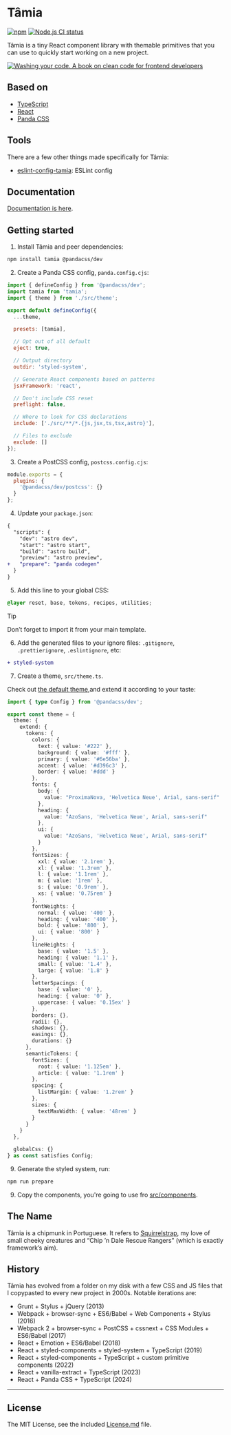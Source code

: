 # Tâmia

[![npm](https://img.shields.io/npm/v/tamia.svg)](https://www.npmjs.com/package/tamia) [![Node.js CI status](https://github.com/sapegin/tamia/workflows/Node.js%20CI/badge.svg)](https://github.com/sapegin/tamia/actions)

Tâmia is a tiny React component library with themable primitives that you can use to quickly start working on a new project.

[![Washing your code. A book on clean code for frontend developers](https://sapegin.me/images/washing-code-github.jpg)](https://sapegin.me/book/)

## Based on

- [TypeScript](https://www.typescriptlang.org/)
- [React](https://reactjs.org/)
- [Panda CSS](https://panda-css.com/)

## Tools

There are a few other things made specifically for Tâmia:

- [eslint-config-tamia](https://github.com/tamiadev/eslint-config-tamia): ESLint config

## Documentation

[Documentation is here](https://tamialib.netlify.app/).

## Getting started

1. Install Tâmia and peer dependencies:

```bash
npm install tamia @pandacss/dev
```

2. Create a Panda CSS config, `panda.config.cjs`:

```js
import { defineConfig } from '@pandacss/dev';
import tamia from 'tamia';
import { theme } from './src/theme';

export default defineConfig({
  ...theme,

  presets: [tamia],

  // Opt out of all default
  eject: true,

  // Output directory
  outdir: 'styled-system',

  // Generate React components based on patterns
  jsxFramework: 'react',

  // Don't include CSS reset
  preflight: false,

  // Where to look for CSS declarations
  include: ['./src/**/*.{js,jsx,ts,tsx,astro}'],

  // Files to exclude
  exclude: []
});
```

3. Create a PostCSS config, `postcss.config.cjs`:

```js
module.exports = {
  plugins: {
    '@pandacss/dev/postcss': {}
  }
};
```

4. Update your `package.json`:

```diff
{
  "scripts": {
    "dev": "astro dev",
    "start": "astro start",
    "build": "astro build",
    "preview": "astro preview",
+   "prepare": "panda codegen"
  }
}
```

5. Add this line to your global CSS:

```css
@layer reset, base, tokens, recipes, utilities;
```

> [!TIP]
> Don’t forget to import it from your main template.

6. Add the generated files to your ignore files: `.gitignore`, `.prettierignore`, `.eslintignore`, etc:

```diff
+ styled-system
```

7. Create a theme, `src/theme.ts`.

Check out [the default theme](https://github.com/sapegin/tamia/blob/master/src/theme.ts),and extend it according to your taste:

```ts
import { type Config } from '@pandacss/dev';

export const theme = {
  theme: {
    extend: {
      tokens: {
        colors: {
          text: { value: '#222' },
          background: { value: '#fff' },
          primary: { value: '#6e56ba' },
          accent: { value: '#d396c3' },
          border: { value: '#ddd' }
        },
        fonts: {
          body: {
            value: "ProximaNova, 'Helvetica Neue', Arial, sans-serif"
          },
          heading: {
            value: "AzoSans, 'Helvetica Neue', Arial, sans-serif"
          },
          ui: {
            value: "AzoSans, 'Helvetica Neue', Arial, sans-serif"
          }
        },
        fontSizes: {
          xxl: { value: '2.1rem' },
          xl: { value: '1.3rem' },
          l: { value: '1.1rem' },
          m: { value: '1rem' },
          s: { value: '0.9rem' },
          xs: { value: '0.75rem' }
        },
        fontWeights: {
          normal: { value: '400' },
          heading: { value: '400' },
          bold: { value: '800' },
          ui: { value: '800' }
        },
        lineHeights: {
          base: { value: '1.5' },
          heading: { value: '1.1' },
          small: { value: '1.4' },
          large: { value: '1.8' }
        },
        letterSpacings: {
          base: { value: '0' },
          heading: { value: '0' },
          uppercase: { value: '0.15ex' }
        },
        borders: {},
        radii: {},
        shadows: {},
        easings: {},
        durations: {}
      },
      semanticTokens: {
        fontSizes: {
          root: { value: '1.125em' },
          article: { value: '1.1rem' }
        },
        spacing: {
          listMargin: { value: '1.2rem' }
        },
        sizes: {
          textMaxWidth: { value: '48rem' }
        }
      }
    }
  },

  globalCss: {}
} as const satisfies Config;
```

9. Generate the styled system, run:

```bash
npm run prepare
```

9. Copy the components, you're going to use fro [src/components](./src/components).

## The Name

Tâmia is a chipmunk in Portuguese. It refers to [Squirrelstrap](https://github.com/sapegin/squirrelstrap), my love of small cheeky creatures and “Chip ’n Dale Rescue Rangers” (which is exactly framework’s aim).

## History

Tâmia has evolved from a folder on my disk with a few CSS and JS files that I copypasted to every new project in 2000s. Notable iterations are:

- Grunt + Stylus + jQuery (2013)
- Webpack + browser-sync + ES6/Babel + Web Components + Stylus (2016)
- Webpack 2 + browser-sync + PostCSS + cssnext + CSS Modules + ES6/Babel (2017)
- React + Emotion + ES6/Babel (2018)
- React + styled-components + styled-system + TypeScript (2019)
- React + styled-components + TypeScript + custom primitive components (2022)
- React + vanilla-extract + TypeScript (2023)
- React + Panda CSS + TypeScript (2024)

---

## License

The MIT License, see the included [License.md](License.md) file.
